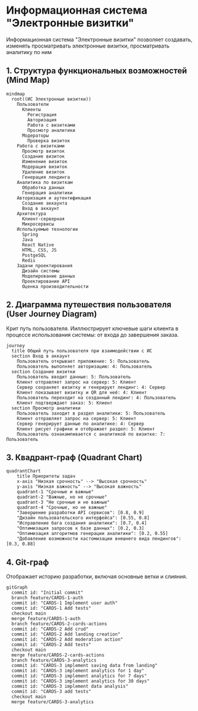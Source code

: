 # Информационная система "Электронные визитки"

Информационная система "Электронные визитки" позволяет создавать, изменять просматривать электронные визитки, просматривать аналитику по ним

## 1. Структура функциональных возможностей (Mind Map)

```mermaid
mindmap
  root((ИC Электронные визитки))
    Пользователи
      Клиенты
        Регистрация
        Авторизация
        Работа с визитками
        Просмотр аналитики
      Модераторы
        Проверка визиток
    Работа с визитками
      Просмотр визиток
      Создание визиток
      Изменение визиток
      Модерация визиток
      Удаление визиток
      Генерация лендинга
    Аналитика по визиткам
      Обработка данных
      Генерация аналитики
    Авторизация и аутентификация
      Создание аккаунта
      Вход в аккаунт
    Архитектура
      Клиент-серверная
      Микросервисы
    Используемые технологии
      Spring
      Java
      React Native
      HTML, CSS, JS
      PostgeSQL
      Redis
    Задачи проектирования
      Дизайн системы
      Моделирование данных
      Проектирование API
      Оценка производительности

```

## 2. Диаграмма путешествия пользователя (User Journey Diagram)
Крит путь пользователя. Ииллюстрирует ключевые шаги клиента в процессе использования системы: от входа до завершения заказа.

```mermaid
journey
  title Общий путь пользователя при взаимодействии с ИС
  section Вход в аккаунт
    Пользователь открывает приложение: 5: Пользователь
    Пользователь выполняет авторизацию: 4: Пользователь
  section Создание визитки
    Пользователь вводит данные: 5: Пользователь
    Клиент отправляет запрос на сервер: 5: Клиент
    Сервер сохраняет визитку и генерирует лендинг: 4: Сервер
    Клиент показывает визитку и QR для неё: 4: Клиент
    Пользователь переходит на созданный лендинг: 4: Пользователь
    Клиент подтверждает заказ: 5: Клиент
  section Просмотр аналитики
    Пользователь заходит в раздел аналитики: 5: Пользователь
    Клиент отправляет запрос на сервер: 5: Клиент
    Сервер генерирует данные по аналитике: 4: Сервер
    Клиент рисует графики и отображает раздел: 5: Клиент
    Пользователь ознакамливается с аналитикой по визитке: 7: Пользователь
```

## 3. Квадрант-граф (Quadrant Chart)
```mermaid
quadrantChart
    title Приоритеты задач
    x-axis "Низкая срочность" --> "Высокая срочность"
    y-axis "Низкая важность" --> "Высокая важность"
    quadrant-1 "Срочные и важные"
    quadrant-2 "Важные, но не срочные"
    quadrant-3 "Не срочные и не важные"
    quadrant-4 "Срочные, но не важные"
    "Завершение разработки API сервисов": [0.8, 0.9]
    "Дизайн пользовательского интерфейса": [0.55, 0.8]
    "Исправление бага создания аналитики": [0.7, 0.4]
    "Оптимизация запросов к базе данных": [0.2, 0.3]
    "Оптимизация алгоритмов генерации аналитики": [0.2, 0.55]
    "Добавление возможности кастомизации внешнего вида лендингов": [0.3, 0.88]
```

## 4. Git-граф
Отображает историю разработки, включая основные ветки и слияния.

```mermaid
gitGraph
  commit id: "Initial commit"
  branch feature/CARDS-1-auth
  commit id: "CARDS-1 Implement user auth"
  commit id: "CARDS-1 Add tests"
  checkout main
  merge feature/CARDS-1-auth
  branch feature/CARDS-2-cards-actions
  commit id: "CARDS-2 Add crud"
  commit id: "CARDS-2 Add landing creation"
  commit id: "CARDS-2 Add moderation action"
  commit id: "CARDS-2 Add tests"
  checkout main
  merge feature/CARDS-2-cards-actions
  branch feature/CARDS-3-analytics
  commit id: "CARDS-3 implement saving data from landing"
  commit id: "CARDS-3 implement analytics for 1 day"
  commit id: "CARDS-3 implement analytics for 7 days"
  commit id: "CARDS-3 implement analytics for 30 days"
  commit id: "CARDS-3 implement data analysis"
  commit id: "CARDS-3 add tests"
  checkout main
  merge feature/CARDS-3-analytics
```